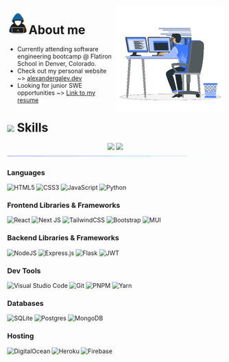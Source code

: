 ### <img align="right" src="./programming.gif" width=250px> ###

# <img src="./about_me.gif" width=50px>**About me** #

- Currently attending software engineering bootcamp @ Flatiron School in Denver, Colorado.
- Check out my personal website ~> [alexandergalev.dev](https://alexandergalev.dev/)
- Looking for junior SWE opportunities ~> [Link to my resume](https://alexandergalev.dev/resume.pdf/)

# <img src="https://media2.giphy.com/media/QssGEmpkyEOhBCb7e1/giphy.gif?cid=ecf05e47a0n3gi1bfqntqmob8g9aid1oyj2wr3ds3mg700bl&rid=giphy.gif" width ="25"><b> Skills</b> #

<div align="center" dir="auto">
 <img style="width: 30%;" src="https://github-readme-stats.vercel.app/api?username=agalev&hide=stars,issues,contribs&theme=tokyonight&bg_color=00000000&show_icons=true&count_private=true&hide_title=false&hide_border=true" />
 <img style="width: 30%;" src="https://github-readme-stats.vercel.app/api/top-langs/?username=agalev&layout=compact&theme=tokyonight&bg_color=00000000&hide=html&hide_border=true&card_width=330" />
</div>
<img src="./animated-line.gif">

### Languages
![HTML5](https://img.shields.io/badge/html5-%23E34F26.svg?style=for-the-badge&logo=html5&logoColor=white)
![CSS3](https://img.shields.io/badge/css3-%231572B6.svg?style=for-the-badge&logo=css3&logoColor=white)
![JavaScript](https://img.shields.io/badge/javascript-%23323330.svg?style=for-the-badge&logo=javascript&logoColor=%23F7DF1E)
![Python](https://img.shields.io/badge/python-3670A0?style=for-the-badge&logo=python&logoColor=ffdd54)

### Frontend Libraries & Frameworks
![React](https://img.shields.io/badge/react-%2320232a.svg?style=for-the-badge&logo=react&logoColor=%2361DAFB)
![Next JS](https://img.shields.io/badge/Next-black?style=for-the-badge&logo=next.js&logoColor=white)
![TailwindCSS](https://img.shields.io/badge/tailwindcss-%2338B2AC.svg?style=for-the-badge&logo=tailwind-css&logoColor=white)
![Bootstrap](https://img.shields.io/badge/bootstrap-%23563D7C.svg?style=for-the-badge&logo=bootstrap&logoColor=white)
![MUI](https://img.shields.io/badge/MUI-%230081CB.svg?style=for-the-badge&logo=mui&logoColor=white)

### Backend Libraries & Frameworks
![NodeJS](https://img.shields.io/badge/node.js-6DA55F?style=for-the-badge&logo=node.js&logoColor=white)
![Express.js](https://img.shields.io/badge/express.js-%23404d59.svg?style=for-the-badge&logo=express&logoColor=%2361DAFB)
![Flask](https://img.shields.io/badge/flask-%23000.svg?style=for-the-badge&logo=flask&logoColor=white)
![JWT](https://img.shields.io/badge/JWT-black?style=for-the-badge&logo=JSON%20web%20tokens)

### Dev Tools
![Visual Studio Code](https://img.shields.io/badge/Visual%20Studio%20Code-0078d7.svg?style=for-the-badge&logo=visual-studio-code&logoColor=white)
![Git](https://img.shields.io/badge/git-%23F05033.svg?style=for-the-badge&logo=git&logoColor=white)
![PNPM](https://img.shields.io/badge/pnpm-%234a4a4a.svg?style=for-the-badge&logo=pnpm&logoColor=f69220)
![Yarn](https://img.shields.io/badge/yarn-%232C8EBB.svg?style=for-the-badge&logo=yarn&logoColor=white)

### Databases
![SQLite](https://img.shields.io/badge/sqlite-%2307405e.svg?style=for-the-badge&logo=sqlite&logoColor=white)
![Postgres](https://img.shields.io/badge/postgres-%23316192.svg?style=for-the-badge&logo=postgresql&logoColor=white)
![MongoDB](https://img.shields.io/badge/MongoDB-%234ea94b.svg?style=for-the-badge&logo=mongodb&logoColor=white)

### Hosting
![DigitalOcean](https://img.shields.io/badge/DigitalOcean-%230167ff.svg?style=for-the-badge&logo=digitalOcean&logoColor=white)
![Heroku](https://img.shields.io/badge/heroku-%23430098.svg?style=for-the-badge&logo=heroku&logoColor=white)
![Firebase](https://img.shields.io/badge/firebase-%23039BE5.svg?style=for-the-badge&logo=firebase)

